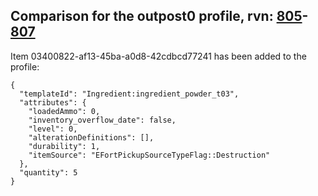 ## Comparison for the outpost0 profile, rvn: [805](https://github.com/PRO100KatYT/FortniteProfileRevisions/tree/main/profiles/outpost0/805%20outpost0.json)-[807](https://github.com/PRO100KatYT/FortniteProfileRevisions/tree/main/profiles/outpost0/807%20outpost0.json)

Item 03400822-af13-45ba-a0d8-42cdbcd77241 has been added to the profile:

```
{
  "templateId": "Ingredient:ingredient_powder_t03",
  "attributes": {
    "loadedAmmo": 0,
    "inventory_overflow_date": false,
    "level": 0,
    "alterationDefinitions": [],
    "durability": 1,
    "itemSource": "EFortPickupSourceTypeFlag::Destruction"
  },
  "quantity": 5
}
```

<br><br>
